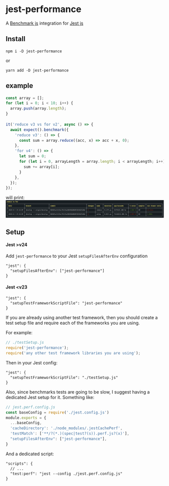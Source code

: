 # jest-performance

A [Benchmark js](https://benchmarkjs.com/) integration for [Jest js](https://jestjs.io/)  

## Install

```
npm i -D jest-performance
```
or
```
yarn add -D jest-performance
```

## example 
```js
const array = [];
for (let i = 0; i < 10; i++) {
  array.push(array.length);
}

it('reduce v3 vs for v2', async () => {
  await expect().benchmark({
    'reduce v3': () => {
      const sum = array.reduce((acc, x) => acc + x, 0);
    },
    'for v4': () => {
      let sum = 0;
      for (let i = 0, arrayLength = array.length; i < arrayLength; i++) {
        sum += array[i];
      }
    },
  });
});
```

will print:
![Example](./screenshot.png)

## Setup

#### Jest >v24
Add `jest-performance` to your Jest `setupFilesAfterEnv` configuration
```
"jest": {
  "setupFilesAfterEnv": ["jest-performance"]
}
```

#### Jest <v23
```
"jest": {
  "setupTestFrameworkScriptFile": "jest-performance"
}
```

If you are already using another test framework, then you should create a test setup file and require each of the frameworks you are using.

For example:

```js
// ./testSetup.js
require('jest-performance');
require('any other test framework libraries you are using');
```

Then in your Jest config:

```
"jest": {
  "setupTestFrameworkScriptFile": "./testSetup.js"
}
```

Also, since benchmarks tests are going to be slow, I suggest having a dedicated Jest setup for it. Something like:

```js
// jest.perf.config.js
const baseConfig = require('./jest.config.js')
module.exports = {
  ...baseConfig,
  'cacheDirectory': './node_modules/.jestCachePerf',
  'testMatch': ['**/?(*.)(spec|test?(s)).perf.js?(x)'],
  "setupFilesAfterEnv": ["jest-performance"],
}
```

And a dedicated script:
```
"scripts": {
  // ...
  "test:perf": "jest --config ./jest.perf.config.js"
}
```
